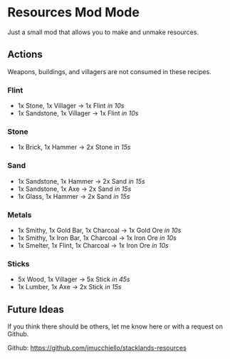 # Resources Mod Mode

Just a small mod that allows you to make and unmake resources.

## Actions
Weapons, buildings, and villagers are not consumed in these recipes.

### Flint
* 1x Stone, 1x Villager -> 1x Flint _in 10s_
* 1x Sandstone, 1x Villager -> 1x Flint _in 10s_

### Stone
* 1x Brick, 1x Hammer -> 2x Stone in _15s_

### Sand
* 1x Sandstone, 1x Hammer -> 2x Sand _in 15s_
* 1x Sandstone, 1x Axe -> 2x Sand _in 15s_
* 1x Glass, 1x Hammer -> 2x Sand _in 15s_

### Metals
* 1x Smithy, 1x Gold Bar, 1x Charcoal -> 1x Gold Ore _in 10s_
* 1x Smithy, 1x Iron Bar, 1x Charcoal -> 1x Iron Ore _in 10s_
* 1x Smelter, 1x Flint, 1x Charcoal -> 1x Iron Ore _in 10s_

### Sticks
* 5x Wood, 1x Villager -> 5x Stick _in 45s_
* 1x Lumber, 1x Axe -> 2x Stick _in 15s_

## Future Ideas

If you think there should be others, let me know here or with a request on Github.

Github: https://github.com/jmucchiello/stacklands-resources